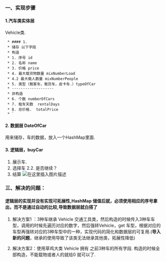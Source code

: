 
### 一、实现步骤
#### 1.汽车类实体层 
Vehicle类.
```
 * #### 1.
 * 储存 以下字段
 * 构造
 * 1. 序号 id
 * 2. 名称 name
 * 3. 价格 price
 * 4. 最大载货物数量 mixNumberLoad
 * 4.2 最大载人数量 mixNumberPeople
 * 5. 类型（载客车，载货车，皮卡车.）typeOfCar
 * -------------------
 * 非构造
 * 6. 个数 numberOfCars
 * 7. 租车天数  rentalDays
 * 8. 总价格.  totalPrice
 * `
```
#### 2. 数据层 DateOfCar

用来储存，车的数据，放入一个HashMap里面.

#### 3. 逻辑层，buyCar
1. 展示车.
2. 选择车
2.2. 是否继续？
3. 结算
![在这里插入图片描述](https://img-blog.csdnimg.cn/20200518104808659.png?x-oss-process=image/watermark,type_ZmFuZ3poZW5naGVpdGk,shadow_10,text_aHR0cHM6Ly9ibG9nLmNzZG4ubmV0L2phcnZhbjU=,size_16,color_FFFFFF,t_70)
### 三、解决的问题：

#### 逻辑层的实现并没有实现可拓展性,HashMap 储值后就，必须使用相应的序号拿出，而不是通过自动的比较,导致数据层就白搭了

1. 解决方案1 ：3种车继承 Vehicle 交通工具类，然后构造的时候传入3种车车型，调用的时候先遍历对应的数字，然后强转Vehicle，get 车型，根据对应的车型再强转对应的3种车型中的一种，实现代码的简化和数据层的可复用.(**导入新的问题**，继承的使用导致了该类无法继承其他类，拓展性降低)

2. 解决方案2：使用草鸡大类 Vehicle 拥有 之前3种车的所有字段.
构造的时候全部构造，不能载物或者人的就给0 就可以了.
